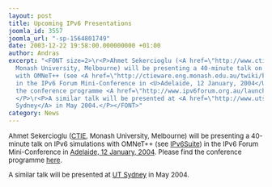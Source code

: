 ```yaml
---
layout: post
title: Upcoming IPv6 Presentations
joomla_id: 3557
joomla_url: "-sp-1564801749"
date: 2003-12-22 19:58:00.000000000 +01:00
author: Andras
excerpt: "<FONT size=2>\r<P>Ahmet Sekercioglu (<A href=\"http://www.ctie.monash.edu.au/\">CTIE</A>,
  Monash University, Melbourne) will be presenting a 40-minute talk on IPv6 simulations
  with OMNeT++ (see <A href=\"http://ctieware.eng.monash.edu.au/twiki/bin/view/Simulation/IPv6Suite\">IPv6Suite</A>)
  in the IPv6 Forum Mini-Conference in <U>Adelaide, 12 January, 2004</U>. Please find
  the conference programme <A href=\"http://www.ipv6forum.org.au/launch/\">here</A>.
  </P>\r<P>A similar talk will be presented at <A href=\"http://www.uts.edu.au/\">UT
  Sydney</A> in May 2004.</P></FONT>"
category: News
---
```

<FONT size=2>
<P>Ahmet Sekercioglu (<A href="http://www.ctie.monash.edu.au/">CTIE</A>, Monash University, Melbourne) will be presenting a 40-minute talk on IPv6 simulations with OMNeT++ (see <A href="http://ctieware.eng.monash.edu.au/twiki/bin/view/Simulation/IPv6Suite">IPv6Suite</A>) in the IPv6 Forum Mini-Conference in <U>Adelaide, 12 January, 2004</U>. Please find the conference programme <A href="http://www.ipv6forum.org.au/launch/">here</A>. </P>
<P>A similar talk will be presented at <A href="http://www.uts.edu.au/">UT Sydney</A> in May 2004.</P></FONT>

